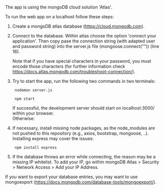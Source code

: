 The app is using the mongoDB cloud solution 'Atlas'. 

To run the web app on a localhost follow these steps:
1. Create a mongoDB atlas database (https://cloud.mongodb.com).

2. Connect to the database. Within atlas choose the option 'connect your application'. 
  Then copy pase the connection string (with adapted user and password string) into the server.js file (mongoose.connect("")) (line 16). 
  
    Note that if you have special characters in your password, you must encode those characters (for further information check https://docs.atlas.mongodb.com/troubleshoot-connection/).

3. Try to start the app, run the following two commands in two terminals:


        nodemon server.js

        npm start
       

    If successful, the development server should start on localhost:3000/ within your browser.  
    Otherwise:

4. If necessary, install missing node packages, as the node_modules are not pushed to this repository (e.g., axios, bootstrap, mongoose, ..). Installing express may cover the issues:

        npm install express

6. If the database throws an error while connecting, the reason may be a missing IP whitelist. 
To add your IP, go within mongoDB Atlas > Security > Network Access > Add your IP Address.

  If you want to export your database entries, you may want to use mongoexport (https://docs.mongodb.com/database-tools/mongoexport/).



